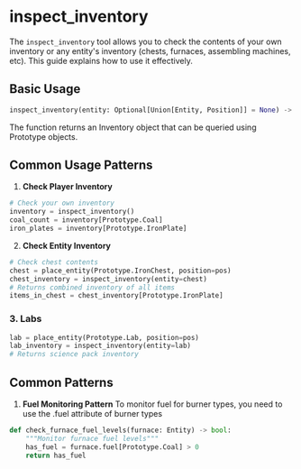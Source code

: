 # inspect_inventory

The `inspect_inventory` tool allows you to check the contents of your own inventory or any entity's inventory (chests, furnaces, assembling machines, etc). This guide explains how to use it effectively.

## Basic Usage

```python
inspect_inventory(entity: Optional[Union[Entity, Position]] = None) -> Inventory
```

The function returns an Inventory object that can be queried using Prototype objects.

## Common Usage Patterns

1. **Check Player Inventory**
```python
# Check your own inventory
inventory = inspect_inventory()
coal_count = inventory[Prototype.Coal]
iron_plates = inventory[Prototype.IronPlate]
```

2. **Check Entity Inventory**
```python
# Check chest contents
chest = place_entity(Prototype.IronChest, position=pos)
chest_inventory = inspect_inventory(entity=chest)
# Returns combined inventory of all items
items_in_chest = chest_inventory[Prototype.IronPlate]
```

### 3. Labs
```python
lab = place_entity(Prototype.Lab, position=pos)
lab_inventory = inspect_inventory(entity=lab)
# Returns science pack inventory
```

## Common Patterns

1. **Fuel Monitoring Pattern**
To monitor fuel for burner types, you need to use the .fuel attribute of burner types
```python
def check_furnace_fuel_levels(furnace: Entity) -> bool:
    """Monitor furnace fuel levels"""
    has_fuel = furnace.fuel[Prototype.Coal] > 0
    return has_fuel 
```